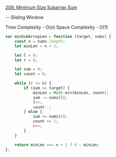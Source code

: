[209. Minimum Size Subarray Sum](https://leetcode.com/problems/minimum-size-subarray-sum/)

-- Sliding Window

Time Complexity - O(n)
Space Complexity - O(1)

```javascript
var minSubArrayLen = function (target, nums) {
	const n = nums.length;
	let minLen = n + 1;

	let l = 0;
	let r = 0;

	let sum = 0;
	let count = 0;

	while (r <= n) {
		if (sum >= target) {
			minLen = Math.min(minLen, count);
			sum -= nums[l];
			l++;
			count--;
		} else {
			sum += nums[r];
			count += 1;
			r++;
		}
	}

	return minLen === n + 1 ? 0 : minLen;
};
```
